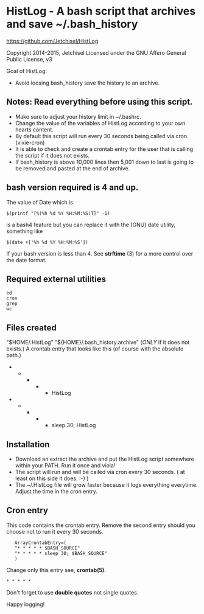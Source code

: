 # HistLog - A bash script that archives and save ~/.bash_history

https://github.com/Jetchisel/HistLog

Copyright 2014-2015, Jetchisel
Licensed under the GNU Affero General Public License, v3

Goal of HistLog:

  - Avoid loosing bash_history
    save the history to an archive.

## Notes: Read everything before using this script.

* Make sure to adjust your history limit in ~/.bashrc.
* Change the value of the variables of HistLog according to your own hearts content.
* By default this script will run every 30 seconds being called via cron. (vixie-cron)
* It is able to check and create a crontab entry for the user that is calling the script if it does not exists.
* If bash_history is above 10,000 lines then 5,001 down to last is going to be removed and pasted at the end of archive.

## bash version required is 4 and up.

The value of Date which is
```shell
$(printf "[%(%h %d %Y %H:%M:%S)T]" -1)
```
is a bash4 feature but you can replace it with the (GNU) date utility, something like
```shell
$(date +['%h %d %Y %H:%M:%S'])
```
If your bash version is less than 4. See **strftime** (3) for a more control over the date format.

## Required external utilities
    ed
    cron
    grep
    wc

## Files created
"$HOME/.HistLog"
"${HOME}/.bash_history.archive" (*ONLY* if it does not exists.)
A crontab entry that looks like this (of course with the absolute path.)
* * * * * HistLog
* * * * * sleep 30; HistLog

## Installation

* Download an extract the archive and put the HistLog script somewhere within your PATH. Run it once and viola!
* The script will run and will be called via cron every 30 seconds. ( at least on this side it does. :-) )
* The ~/.HistLog file will grow faster because it logs everything everytime. Adjust the time in the cron entry.

## Cron entry

This code contains the crontab entry.
Remove the second entry should you choose not to run it every 30 seconds.
```shell
   ArrayCrontabEntry=(
   "* * * * * $BASH_SOURCE"
   "* * * * * sleep 30; $BASH_SOURCE"
   )
```
Change only this entry see, **crontab(5)**.
```shell
* * * * *
```
Don't forget to use **double quotes** not single quotes.



Happy logging!
